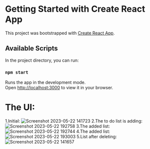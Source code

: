 # Getting Started with Create React App

This project was bootstrapped with [Create React App](https://github.com/facebook/create-react-app).

## Available Scripts

In the project directory, you can run:

### `npm start`

Runs the app in the development mode.\
Open [http://localhost:3000](http://localhost:3000) to view it in your browser.
# The UI: 
1.Initial:
![Screenshot 2023-05-22 141723](https://github.com/anvarhaseeb/reminder-webapp/assets/56551899/528c4118-5b3f-4fd7-a9a3-206a8f3073da)
2.The to do list is adding:
![Screenshot 2023-05-22 192758](https://github.com/anvarhaseeb/reminder-webapp/assets/56551899/49894670-83c7-4ec6-8c25-8226d4aa51a4)
3.The added list:
![Screenshot 2023-05-22 192744](https://github.com/anvarhaseeb/reminder-webapp/assets/56551899/98557f36-03c8-4be9-862e-bc435c6ceeed)
4.The added list:
![Screenshot 2023-05-22 193003](https://github.com/anvarhaseeb/reminder-webapp/assets/56551899/5f0eab30-a1e1-48ab-9ed7-a61b7b9f26ba)
5.List after deleting:
![Screenshot 2023-05-22 141657](https://github.com/anvarhaseeb/reminder-webapp/assets/56551899/e0ff0662-5c67-46ee-a957-7a7bd53be7e3)
